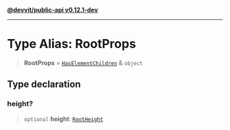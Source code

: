 [**@devvit/public-api v0.12.1-dev**](../../../../../../README.md)

---

# Type Alias: RootProps

> **RootProps** = [`HasElementChildren`](HasElementChildren.md) & `object`

## Type declaration

### height?

> `optional` **height**: [`RootHeight`](RootHeight.md)
